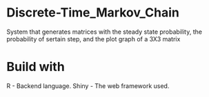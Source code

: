 # Discrete-Time_Markov_Chain
System that generates matrices with the steady state probability, the probability of sertain step, and the plot graph of a 3X3 matrix

# Build with
R - Backend language.
Shiny - The web framework used.

